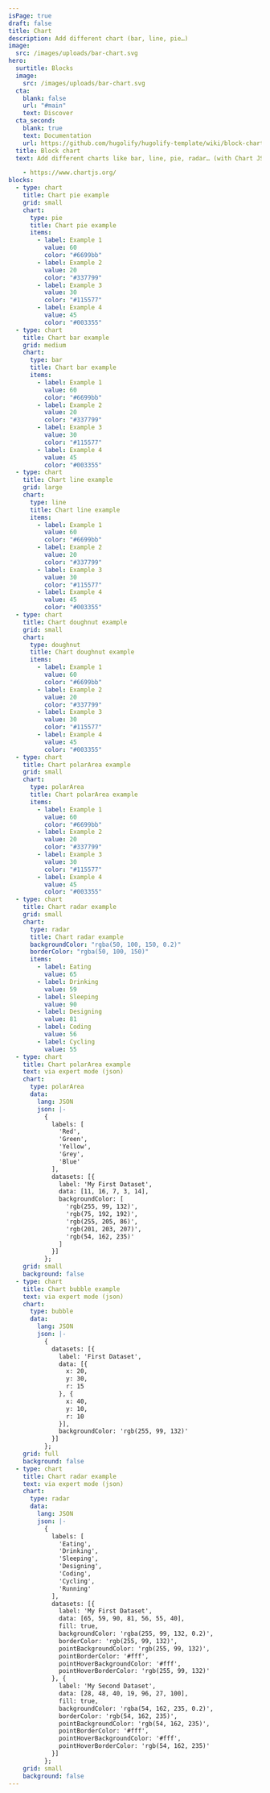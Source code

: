 ```yaml
---
isPage: true
draft: false
title: Chart
description: Add different chart (bar, line, pie…)
image:
  src: /images/uploads/bar-chart.svg
hero:
  surtitle: Blocks
  image:
    src: /images/uploads/bar-chart.svg
  cta:
    blank: false
    url: "#main"
    text: Discover
  cta_second:
    blank: true
    text: Documentation
    url: https://github.com/hugolify/hugolify-template/wiki/block-chart
  title: Block chart
  text: Add different charts like bar, line, pie, radar… (with Chart JS library)

    - https://www.chartjs.org/
blocks:
  - type: chart
    title: Chart pie example
    grid: small
    chart:
      type: pie
      title: Chart pie example
      items:
        - label: Example 1
          value: 60
          color: "#6699bb"
        - label: Example 2
          value: 20
          color: "#337799"
        - label: Example 3
          value: 30
          color: "#115577"
        - label: Example 4
          value: 45
          color: "#003355"
  - type: chart
    title: Chart bar example
    grid: medium
    chart:
      type: bar
      title: Chart bar example
      items:
        - label: Example 1
          value: 60
          color: "#6699bb"
        - label: Example 2
          value: 20
          color: "#337799"
        - label: Example 3
          value: 30
          color: "#115577"
        - label: Example 4
          value: 45
          color: "#003355"
  - type: chart
    title: Chart line example
    grid: large
    chart:
      type: line
      title: Chart line example
      items:
        - label: Example 1
          value: 60
          color: "#6699bb"
        - label: Example 2
          value: 20
          color: "#337799"
        - label: Example 3
          value: 30
          color: "#115577"
        - label: Example 4
          value: 45
          color: "#003355"
  - type: chart
    title: Chart doughnut example
    grid: small
    chart:
      type: doughnut
      title: Chart doughnut example
      items:
        - label: Example 1
          value: 60
          color: "#6699bb"
        - label: Example 2
          value: 20
          color: "#337799"
        - label: Example 3
          value: 30
          color: "#115577"
        - label: Example 4
          value: 45
          color: "#003355"
  - type: chart
    title: Chart polarArea example
    grid: small
    chart:
      type: polarArea
      title: Chart polarArea example
      items:
        - label: Example 1
          value: 60
          color: "#6699bb"
        - label: Example 2
          value: 20
          color: "#337799"
        - label: Example 3
          value: 30
          color: "#115577"
        - label: Example 4
          value: 45
          color: "#003355"
  - type: chart
    title: Chart radar example
    grid: small
    chart:
      type: radar
      title: Chart radar example
      backgroundColor: "rgba(50, 100, 150, 0.2)"
      borderColor: "rgba(50, 100, 150)"
      items:
        - label: Eating
          value: 65
        - label: Drinking
          value: 59
        - label: Sleeping
          value: 90
        - label: Designing
          value: 81
        - label: Coding
          value: 56
        - label: Cycling
          value: 55
  - type: chart
    title: Chart polarArea example
    text: via expert mode (json)
    chart:
      type: polarArea 
      data:
        lang: JSON
        json: |-
          {
            labels: [
              'Red',
              'Green',
              'Yellow',
              'Grey',
              'Blue'
            ],
            datasets: [{
              label: 'My First Dataset',
              data: [11, 16, 7, 3, 14],
              backgroundColor: [
                'rgb(255, 99, 132)',
                'rgb(75, 192, 192)',
                'rgb(255, 205, 86)',
                'rgb(201, 203, 207)',
                'rgb(54, 162, 235)'
              ]
            }]
          };
    grid: small
    background: false
  - type: chart
    title: Chart bubble example
    text: via expert mode (json)
    chart:
      type: bubble
      data:
        lang: JSON
        json: |-
          {
            datasets: [{
              label: 'First Dataset',
              data: [{
                x: 20,
                y: 30,
                r: 15
              }, {
                x: 40,
                y: 10,
                r: 10
              }],
              backgroundColor: 'rgb(255, 99, 132)'
            }]
          };
    grid: full
    background: false
  - type: chart
    title: Chart radar example
    text: via expert mode (json)
    chart:
      type: radar
      data:
        lang: JSON
        json: |-
          {
            labels: [
              'Eating',
              'Drinking',
              'Sleeping',
              'Designing',
              'Coding',
              'Cycling',
              'Running'
            ],
            datasets: [{
              label: 'My First Dataset',
              data: [65, 59, 90, 81, 56, 55, 40],
              fill: true,
              backgroundColor: 'rgba(255, 99, 132, 0.2)',
              borderColor: 'rgb(255, 99, 132)',
              pointBackgroundColor: 'rgb(255, 99, 132)',
              pointBorderColor: '#fff',
              pointHoverBackgroundColor: '#fff',
              pointHoverBorderColor: 'rgb(255, 99, 132)'
            }, {
              label: 'My Second Dataset',
              data: [28, 48, 40, 19, 96, 27, 100],
              fill: true,
              backgroundColor: 'rgba(54, 162, 235, 0.2)',
              borderColor: 'rgb(54, 162, 235)',
              pointBackgroundColor: 'rgb(54, 162, 235)',
              pointBorderColor: '#fff',
              pointHoverBackgroundColor: '#fff',
              pointHoverBorderColor: 'rgb(54, 162, 235)'
            }]
          };
    grid: small
    background: false
---
```


